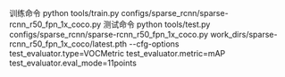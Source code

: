 训练命令	python tools/train.py configs/sparse_rcnn/sparse-rcnn_r50_fpn_1x_coco.py
测试命令	python tools/test.py configs/sparse_rcnn/sparse-rcnn_r50_fpn_1x_coco.py work_dirs/sparse-rcnn_r50_fpn_1x_coco/latest.pth --cfg-options test_evaluator.type=VOCMetric test_evaluator.metric=mAP test_evaluator.eval_mode=11points

